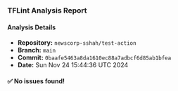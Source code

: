 ### TFLint Analysis Report
#### Analysis Details
- **Repository:** `newscorp-sshah/test-action`
- **Branch:** `main`
- **Commit:** `0baafe5463a8da1610ec88a7adbcf6d85ab1bfea`
- **Date:** Sun Nov 24 15:44:36 UTC 2024

#### :white_check_mark: No issues found!
